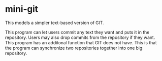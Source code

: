# mini-git
This models a simpler text-based version of GIT. 

This program can let users commit any text they want and puts it in the repository. Users may also drop commits from the repository if they want.
This program has an additonal function that GIT does not have. This is that the program can synchronize two repositories together into one big repository. 
